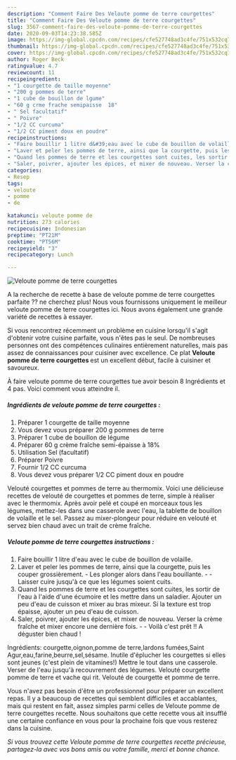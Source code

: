 ```yaml
---
description: "Comment Faire Des Veloute pomme de terre courgettes"
title: "Comment Faire Des Veloute pomme de terre courgettes"
slug: 3567-comment-faire-des-veloute-pomme-de-terre-courgettes
date: 2020-09-03T14:23:38.585Z
image: https://img-global.cpcdn.com/recipes/cfe527748ad3c4fe/751x532cq70/veloute-pomme-de-terre-courgettes-photo-principale-de-la-recette.jpg
thumbnail: https://img-global.cpcdn.com/recipes/cfe527748ad3c4fe/751x532cq70/veloute-pomme-de-terre-courgettes-photo-principale-de-la-recette.jpg
cover: https://img-global.cpcdn.com/recipes/cfe527748ad3c4fe/751x532cq70/veloute-pomme-de-terre-courgettes-photo-principale-de-la-recette.jpg
author: Roger Beck
ratingvalue: 4.7
reviewcount: 11
recipeingredient:
- "1 courgette de taille moyenne"
- "200 g pommes de terre"
- "1 cube de bouillon de lgume"
- "60 g crme frache semipaisse  18"
- " Sel facultatif"
- " Poivre"
- "1/2 CC curcuma"
- "1/2 CC piment doux en poudre"
recipeinstructions:
- "Faire bouillir 1 litre d&#39;eau avec le cube de bouillon de volaille."
- "Laver et peler les pommes de terre, ainsi que la courgette, puis les couper grossièrement. Les plonger alors dans l&#39;eau bouillante.  Laisser cuire jusqu&#39;à ce que les légumes soient cuits."
- "Quand les pommes de terre et les courgettes sont cuites, les sortir de l&#39;eau à l&#39;aide d&#39;une écumoire et les mettre dans un saladier. Ajouter un peu d&#39;eau de cuisson et mixer au bras mixeur. Si la texture est trop épaisse, ajouter un peu d&#39;eau de cuisson."
- "Saler, poivrer, ajouter les épices, et mixer de nouveau. Verser la crème fraîche et mixer encore une dernière fois.  Voilà c&#39;est prêt !! A déguster bien chaud !"
categories:
- Resep
tags:
- veloute
- pomme
- de

katakunci: veloute pomme de 
nutrition: 273 calories
recipecuisine: Indonesian
preptime: "PT21M"
cooktime: "PT56M"
recipeyield: "3"
recipecategory: Lunch

---
```



![Veloute pomme de terre courgettes](https://img-global.cpcdn.com/recipes/cfe527748ad3c4fe/751x532cq70/veloute-pomme-de-terre-courgettes-photo-principale-de-la-recette.jpg)

A la recherche de recette à base de veloute pomme de terre courgettes parfaite ?? ne cherchez plus! Nous vous fournissons uniquement le meilleur veloute pomme de terre courgettes ici. Nous avons également une grande variété de recettes à essayer.

Si vous rencontrez récemment un problème en cuisine lorsqu'il s'agit d'obtenir votre cuisine parfaite, vous n'êtes pas le seul. De nombreuses personnes ont des compétences culinaires entièrement naturelles, mais pas assez de connaissances pour cuisiner avec excellence. Ce plat <strong> Veloute pomme de terre courgettes </strong> est un excellent début, facile à cuisiner et savoureux.

<!--inarticleads1-->

À faire veloute pomme de terre courgettes tue avoir besoin 8 Ingrédients et 4 pas. Voici comment vous atteindre il.

##### Ingrédients de veloute pomme de terre courgettes :

1. Préparer 1 courgette de taille moyenne
1. Vous devez vous préparer 200 g pommes de terre
1. Préparer 1 cube de bouillon de légume
1. Préparer 60 g crème fraîche semi-épaisse à 18%
1. Utilisation  Sel (facultatif)
1. Préparer  Poivre
1. Fournir 1/2 CC curcuma
1. Vous devez vous préparer 1/2 CC piment doux en poudre


Velouté courgettes et pommes de terre au thermomix. Voici une délicieuse recettes de velouté de courgettes et pommes de terre, simple à réaliser avec le thermomix. Après avoir pelé et coupé en morceaux tous les légumes, mettez-les dans une casserole avec l&#39;eau, la tablette de bouillon de volaille et le sel. Passez au mixer-plongeur pour réduire en velouté et servez bien chaud avec un trait de crème fraîche. 

<!--inarticleads2-->

##### Veloute pomme de terre courgettes instructions :

1. Faire bouillir 1 litre d&#39;eau avec le cube de bouillon de volaille.
1. Laver et peler les pommes de terre, ainsi que la courgette, puis les couper grossièrement. - Les plonger alors dans l&#39;eau bouillante. -  - Laisser cuire jusqu&#39;à ce que les légumes soient cuits.
1. Quand les pommes de terre et les courgettes sont cuites, les sortir de l&#39;eau à l&#39;aide d&#39;une écumoire et les mettre dans un saladier. Ajouter un peu d&#39;eau de cuisson et mixer au bras mixeur. Si la texture est trop épaisse, ajouter un peu d&#39;eau de cuisson.
1. Saler, poivrer, ajouter les épices, et mixer de nouveau. Verser la crème fraîche et mixer encore une dernière fois. -  - Voilà c&#39;est prêt !! A déguster bien chaud !


Ingrédients: courgette,oignon,pomme de terre,lardons fumées,Saint Agur,eau,farine,beurre,sel,sésame. Inutile d&#39;éplucher les courgettes si elles sont jeunes (c&#39;est plein de vitamines!) Mettre le tout dans une casserole. Verser de l&#39;eau jusqu&#39;à recouvrement des légumes. Velouté courgette pomme de terre et vache qui rit. Velouté de courgette et pomme de terre. 

<!--inarticleads1-->

<p>
Vous n'avez pas besoin d'être un professionnel pour préparer un excellent repas. Il y a beaucoup de recettes qui semblent difficiles et accablantes, mais qui restent en fait, assez simples parmi celles de Veloute pomme de terre courgettes recette. Nous souhaitons que cette recette vous ait insufflé une certaine confiance en vous pour la prochaine fois que vous resterez dans la cuisine.
</p>

<p>
<i>Si vous trouvez cette Veloute pomme de terre courgettes recette précieuse, partagez-la avec vos bons amis ou votre famille, merci et bonne chance.</i>
</p>
